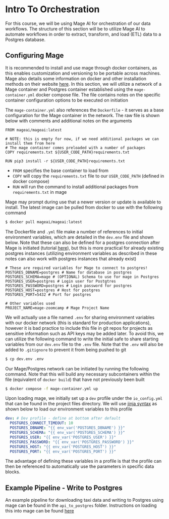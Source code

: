 # Intro To Orchestration

 For this course, we will be using Mage AI for orchestration of our data workflows. The structure of this section will be to utilize Mage AI to automate workflows in order to extract, transform, and load (ETL) data to a Postgres database.
 
 <!-- ## What is Orchestration?

 Orchestration can be defined as "a process of dependency management facilitated through automation". The data orchestrator can manage the following aspects of data pipelines:
 * Scheduling
 * Triggering
 * Monitoring
 * Resource Allocation

 Data workflows are built up via sequential steps. In Mage AI terms:
 * Steps = Tasks to be performed
 * Workflows = DAGs (Directed acyclic graphs)

 A good orchestrator handles:
 * Workflow management
 * Automation
 * Error handling
 * Data recovery
 * Monitoring + Alerting on failures
 * Resource optimization
 * Observability (visibility into every part of data pipeline)
 * Debugging of data pipelines
 * Compliance, auditing, logging

## What is Mage?

Mage is an open source pipeline tool for transforming and integrating data.

Structure:
* Projects (like a github repo, contains all the code for project)
* Pieplines (these are like DAGs)
  * Workflow that executes some data operation
  * Contains blocks written in Python, SQL, R, etc.
* Blocks (these are what make up transformations)
  * Represented as .yml files
  * Dependencies are managed through Mage
  * Can utilize blocks in many different pipelines within a project
* These Export, Transform, and Load data

Blocks are independent entities that are testable on their own. Key features of engineering best practices include:
* In line testing + debugging
* Notebook style formatting
* Transofmration in one place
* Porting to DBT
* Streaming
* DAGs without duplicate functions

## Structure of a Mage Block

* Imports: packages needed
* Decorator: describes what type of function is being executed
* Function: executes an operation that returns a dataframe
    * Only thing that will return data ran when a block is executed
* Test/Assertion: will be executed on the result of the test
    * @test is the decorator for this -->

## Configuring Mage

It is recommended to install and use mage through docker containers, as this enables customization and versioning to be portable across machines. Mage also details some information on docker and other installation methods on their website [here](https://docs.mage.ai/getting-started/setup#docker-compose-template). In this section, we will utilize a network of a Mage container and Postgres container established using the `mage-container.yml` docker compose file. The file contains notes on the specific container configuration options to be executed on initiation

The `mage-container.yml` also references the `Dockerfile` - it serves as a base configuration for the Mage container in the network. The raw file is shown below with comments and additional notes on the arguments

```
FROM mageai/mageai:latest

# NOTE: this is empty for now, if we need additional packages we can install them from here
# The mage container comes preloaded with a number of packages
COPY requirements.txt ${USER_CODE_PATH}requirements.txt 

RUN pip3 install -r ${USER_CODE_PATH}requirements.txt
```
* `FROM` specifies the base container to load from
* `COPY` will copy the `requirements.txt` file to our `USER_CODE_PATH` (defined in docker compose)
* `RUN` will run the command to install additional packages from `requirements.txt` in mage

Mage may prompt during use that a newer version or update is available to install. The latest image can be pulled from docker to use with the following command
```bash
$ docker pull mageai/mageai:latest
```

The Dockerfile and `.yml` file make a number of references to initial environment variables, which are detailed in the `dev.env` file and shown below. Note that these can also be defined for a postgres connection after Mage is initiated (tutorial [here](https://www.analyticsvidhya.com/blog/2024/09/setup-mage-ai-with-postgres/)), but this is more practical for already existing postgres instances (utilizing environment variables as described in these notes can also work with postgres instances that already exist)
```
# These are required variables for Mage to connect to postgres!
POSTGRES_DBNAME=postgres # Name for database in postgres
POSTGRES_SCHEMA=mage # (OPTIONAL) Schema to use for mage in Postgres
POSTGRES_USER=postgres # Login user for Postgtres
POSTGRES_PASSWORD=postgres # Login password for postgres
POSTGRES_HOST=postgres # Host for postgres
POSTGRES_PORT=5432 # Port for postgres

# Other variables used
PROJECT_NAME=mage-zoomcamp # Mage Project Name
```

We will actually use a file named `.env` for sharing environment variables with our docker network (this is standard for production applications), however it is bad practice to include this file in git repos for projects as sensitive information such as API keys may be added later. To avoid this, we can utilize the following command to write the initial safe to share starting variables from our `dev.env` file to the `.env` file. Note that the `.env` will also be added to `.gitignore` to prevent it from being pushed to git
```bash
$ cp dev.env .env
```

Our Mage/Postgres network can be initiated by running the following command. Note that this will build any necessary subcontainers within the file (equivalent of `docker build`) that have not previously been built
```bash
$ docker compose -f mage-container.yml up
```

Upon loading mage, we initially set up a `dev` profile under the `io_config.yml` that can be found in the project files directory. We will use [jinja syntax](https://docs.coalesce.io/docs/reference/jinja/jinja-syntax/) as shown below to load our environment variables to this profile
```yml
dev: # Dev profile - define at bottom after default
  POSTGRES_CONNECT_TIMEOUT: 10
  POSTGRES_DBNAME: "{{ env_var('POSTGRES_DBNAME') }}"
  POSTGRES_SCHEMA: "{{ env_var('POSTGRES_SCHEMA') }}"
  POSTGRES_USER: "{{ env_var('POSTGRES_USER') }}"
  POSTGRES_PASSWORD: "{{ env_var('POSTGRES_PASSWORD') }}"
  POSTGRES_HOST: "{{ env_var('POSTGRES_HOST') }}"
  POSTGRES_PORT: "{{ env_var('POSTGRES_PORT') }}"
```

The advantage of defining these variables in a profile is that the profile can then be referenced to automatically use the parameters in specific data blocks.

## Example Pipeline - Write to Postgres

An example pipeline for downloading taxi data and writing to Postgres using mage can be found in the `api_to_postgres` folder. Instructions on loading this into mage can be found [here](https://docs.mage.ai/guides/pipelines/importing-pipelines)